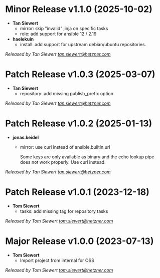 # Minor Release v1.1.0 (2025-10-02)
  * **Tan Siewert**
    * mirror: skip "invalid" jinja on specific tasks
    * role: add support for ansible 12 / 2.19
  * **haelekuin**
    * install: add support for upstream debian/ubuntu repositories.

*Released by Tan Siewert <tan.siewert@hetzner.com>*

# Patch Release v1.0.3 (2025-03-07)
  * **Tan Siewert**
    * repository: add missing publish_prefix option

*Released by Tan Siewert <tan.siewert@hetzner.com>*

# Patch Release v1.0.2 (2025-01-13)
  * **jonas.keidel**
    * mirror: use curl instead of ansible.builtin.url
      
      Some keys are only available as binary and the echo lookup pipe does not
      work properly. Use curl instead.

*Released by Tan Siewert <tan.siewert@hetzner.com>*

# Patch Release v1.0.1 (2023-12-18)
  * **Tom Siewert**
    * tasks: add missing tag for repository tasks

*Released by Tom Siewert <tom.siewert@hetzner.com>*

# Major Release v1.0.0 (2023-07-13)
  * **Tom Siewert**
    * Import project from internal for OSS

*Released by Tom Siewert <tom.siewert@hetzner.com>*
